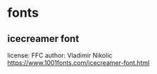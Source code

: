# fonts 
## icecreamer font 
license: FFC
author: Vladimir Nikolic
https://www.1001fonts.com/icecreamer-font.html
